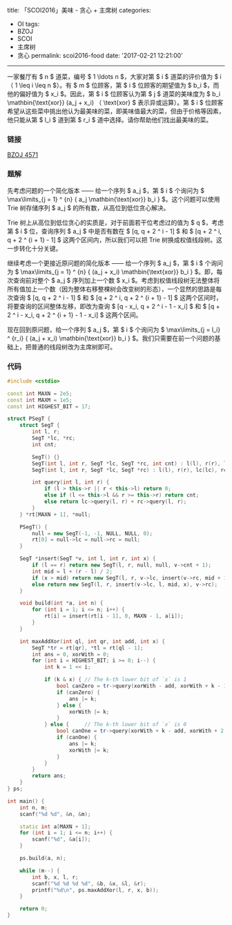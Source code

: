 title: 「SCOI2016」美味 - 贪心 + 主席树
categories:
  - OI
tags:
  - BZOJ
  - SCOI
  - 主席树
  - 贪心
permalink: scoi2016-food
date: '2017-02-21 12:21:00'
---

一家餐厅有 $ n $ 道菜，编号 $ 1 \ldots n $，大家对第 $ i $ 道菜的评价值为 $ i $（$ 1 \leq i \leq n $）。有 $ m $ 位顾客，第 $ i $ 位顾客的期望值为 $ b_i $，而他的偏好值为 $ x_i $。因此，第 $ i $ 位顾客认为第 $ j $ 道菜的美味度为 $ b_i \mathbin{\text{xor}} (a_j + x_i) $（$ \text{xor} $ 表示异或运算）。第 $ i $ 位顾客希望从这些菜中挑出他认为最美味的菜，即美味值最大的菜，但由于价格等因素，他只能从第 $ l_i $ 道到第 $ r_i $ 道中选择。请你帮助他们找出最美味的菜。

<!-- more -->

### 链接

[BZOJ 4571](http://www.lydsy.com/JudgeOnline/problem.php?id=4571)

### 题解

先考虑问题的一个简化版本 —— 给一个序列 $ a_j $，第 $ i $ 个询问为 $ \max\limits_{j = 1} ^ {n} \{ a_j \mathbin{\text{xor}} b_i \} $。这个问题可以使用 Trie 树存储序列 $ a_j $ 的所有数，从高位到低位贪心解决。

Trie 树上从高位到低位贪心的实质是，对于前面若干位考虑过的值为 $ q $，考虑第 $ i $ 位，查询序列 $ a_j $ 中是否有数在 $ [q, q + 2 ^ i - 1] $ 和 $ [q + 2 ^ i, q + 2 ^ {i + 1} - 1] $ 这两个区间内，所以我们可以把 Trie 树换成权值线段树。这一步转化十分关键。

继续考虑一个更接近原问题的简化版本 —— 给一个序列 $ a_j $，第 $ i $ 个询问为 $ \max\limits_{j = 1} ^ {n} \{ (a_j + x_i) \mathbin{\text{xor}} b_i \} $。即，每次查询前对整个 $ a_j $ 序列加上一个数 $ x_i $。考虑到权值线段树无法整体将所有值加上一个数（因为整体右移整棵树会改变树的形态），一个显然的思路是每次查询 $ [q, q + 2 ^ i - 1] $ 和 $ [q + 2 ^ i, q + 2 ^ {i + 1} - 1] $ 这两个区间时，将要查询的区间整体左移，即改为查询 $ [q - x_i, q + 2 ^ i - 1 - x_i] $ 和 $ [q + 2 ^ i - x_i, q + 2 ^ {i + 1} - 1 - x_i] $ 这两个区间。

现在回到原问题，给一个序列 $ a_j $，第 $ i $ 个询问为 $ \max\limits_{j = l_i} ^ {r_i} \{ (a_j + x_i) \mathbin{\text{xor}} b_i \} $。我们只需要在前一个问题的基础上，把普通的线段树改为主席树即可。

### 代码

```cpp
#include <cstdio>

const int MAXN = 2e5;
const int MAXM = 1e5;
const int HIGHEST_BIT = 17;

struct PSegT {
    struct SegT {
        int l, r;
        SegT *lc, *rc;
        int cnt;

        SegT() {}
        SegT(int l, int r, SegT *lc, SegT *rc, int cnt) : l(l), r(r), lc(lc), rc(rc), cnt(cnt) {}
        SegT(int l, int r, SegT *lc, SegT *rc) : l(l), r(r), lc(lc), rc(rc), cnt(lc->cnt + rc->cnt) {}

        int query(int l, int r) {
            if (l > this->r || r < this->l) return 0;
            else if (l <= this->l && r >= this->r) return cnt;
            else return lc->query(l, r) + rc->query(l, r);
        }
    } *rt[MAXN + 1], *null;

    PSegT() {
        null = new SegT(-1, -1, NULL, NULL, 0);
        rt[0] = null->lc = null->rc = null;
    }

    SegT *insert(SegT *v, int l, int r, int x) {
        if (l == r) return new SegT(l, r, null, null, v->cnt + 1);
        int mid = l + (r - l) / 2;
        if (x > mid) return new SegT(l, r, v->lc, insert(v->rc, mid + 1, r, x));
        else return new SegT(l, r, insert(v->lc, l, mid, x), v->rc);
    }

    void build(int *a, int n) {
        for (int i = 1; i <= n; i++) {
            rt[i] = insert(rt[i - 1], 0, MAXN - 1, a[i]);
        }
    }

    int maxAddXor(int ql, int qr, int add, int x) {
        SegT *tr = rt[qr], *tl = rt[ql - 1];
        int ans = 0, xorWith = 0;
        for (int i = HIGHEST_BIT; i >= 0; i--) {
            int k = 1 << i;

            if (k & x) { // The k-th lower bit of `x` is 1
                bool canZero = tr->query(xorWith - add, xorWith + k - 1 - add) - tl->query(xorWith - add, xorWith + k - 1 - add) != 0;
                if (canZero) {
                    ans |= k;
                } else {
                    xorWith |= k;
                }
            } else {     // The k-th lower bit of `x` is 0
                bool canOne = tr->query(xorWith + k - add, xorWith + 2 * k - 1 - add) - tl->query(xorWith + k - add, xorWith + 2 * k - 1 - add) != 0;
                if (canOne) {
                    ans |= k;
                    xorWith |= k;
                }
            }
        }
        return ans;
    }
} ps;

int main() {
    int n, m;
    scanf("%d %d", &n, &m);

    static int a[MAXN + 1];
    for (int i = 1; i <= n; i++) {
        scanf("%d", &a[i]);
    }

    ps.build(a, n);

    while (m--) {
        int b, x, l, r;
        scanf("%d %d %d %d", &b, &x, &l, &r);
        printf("%d\n", ps.maxAddXor(l, r, x, b));
    }

    return 0;
}
```